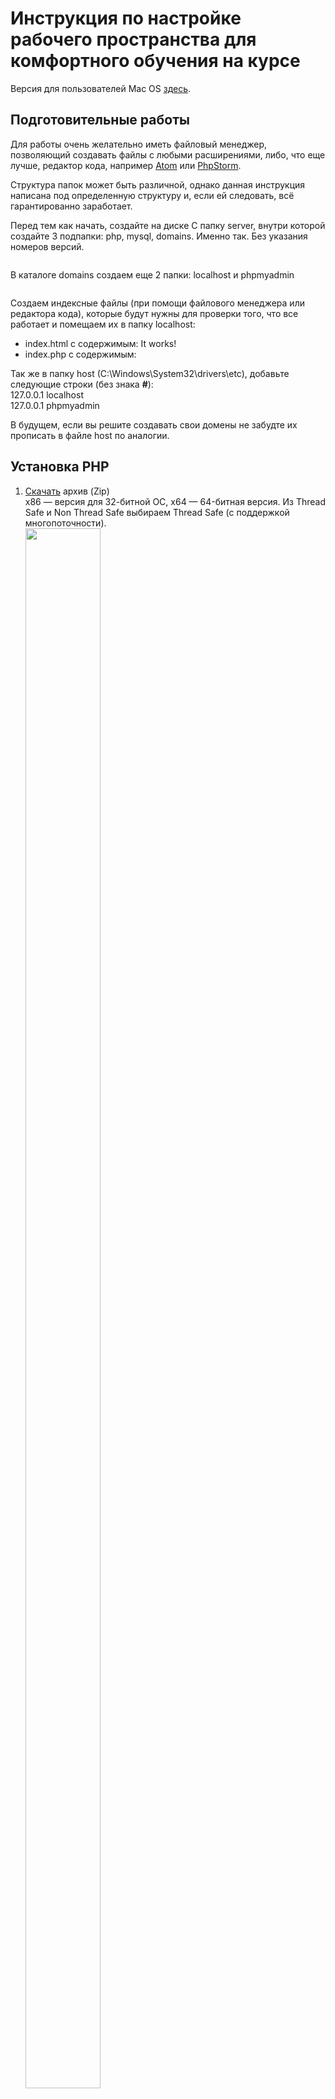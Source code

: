 <h1> Инструкция по настройке рабочего пространства для комфортного обучения на курсе </h1>

Версия для пользователей Mac OS [здесь](./server/mac_os.md).

<h2>Подготовительные работы</h2>

<p>Для работы очень желательно иметь файловый менеджер, позволяющий создавать файлы с любыми расширениями, либо, что еще лучше, редактор кода, например <a href="https://atom.io/">Atom</a> или <a href="https://www.jetbrains.com/phpstorm/">PhpStorm</a>.</p>

<p>Структура папок может быть различной, однако данная инструкция написана под определенную структуру и, если ей следовать, всё гарантированно заработает.</p>
<p>Перед тем как начать, создайте на диске C папку server, внутри которой создайте 3 подпапки:  php, mysql, domains. Именно так. Без указания номеров версий.</p>
<p><img src="img/structura.png" alt=""></p>

<p>В каталоге domains создаем еще 2 папки: localhost и phpmyadmin</p>
<p><img src="img/structura_local.png" alt=""></p>
<p>Создаем индексные файлы (при помощи файлового менеджера или редактора кода), которые будут нужны для проверки того, что все работает и помещаем их в папку localhost:</p>
<ul>
    <li>index.html с содержимым: It works!</li>
    <img src="img/it_works.png" alt="">
    <li>index.php с содержимым:
        <?php phpinfo(); ?>
    </li>
    <img src="img/php_info.png" alt="">
</ul>
<p>Так же в папку host (C:\Windows\System32\drivers\etc), добавьте следующие строки (без знака <b>#</b>): <br>127.0.0.1 localhost <br>
127.0.0.1 phpmyadmin</p>
<p>В будущем, если вы решите создавать свои домены не забудте их прописать в файле host по аналогии.</p>

<h2> Установка PHP </h2>

<ol>
    <li>
        <p><a href="https://windows.php.net/download#php-7.2">Скачать</a> архив (Zip) <br> x86 — версия для 32-битной ОС, x64 — 64-битная версия. Из Thread Safe и Non Thread Safe выбираем Thread Safe (c поддержкой многопоточности). <br>
            <img src="img/inst_php.png" alt="" width="50%" height="80%"></p>
    </li>
    <li>Чтобы установить PHP, просто распакуй скачанный архив в папку php, C:\server\php <br><br>Как должно выглядеть: <br> <img src="img/php_on_C.png" alt="" width="50%" height="70%"></li>
</ol>

<h2>Настройка PHP</h2>

<p>Перейдем в c:/server/php и найдем файл php.ini (возможно у вас  их будет 2 и они будут с префиксами, тогда просто переимнуйте php.ini-development в php.ini)</p>
<p>Открывем его и нажимаем Ctrl+F, в строке поиска прописываем extension_dir</p>
<p><img src="img/con_php.png" width="50%" height="80%" alt=""></p>
<p>В строке  ;extension_dir = "ext" убираем ";", чтобы получилось как на скриншоте выше.(732 строка)</p>
<p>Далее в строке поиска прописываем "extension=mysqli" и так же убираем ";", чтобы получилось как на скриншоте снизу</p>
<p><img src="img/con_php2.png" width="50%" height="80%" alt=""></p>
<p>Сохраняем изменения и закрываем файл.</p>
<p>Так же нужно добавить папку с PHP в переменную окружения PATH. Для этого:</p>
<ul>
	<li>Открываем Панель управления->Система->Дополнительные параметры системы->Переменные среды</li>
	<p><img src="img/path_1.png" width="50%" height="60%" alt=""></p>
	<p><img src="img/path_2.png"  alt=""></p>
	<li>Выбираем переменную Path и нажимаем изменить</li>
	<p><img src="img/path_3.png"  alt=""></p>
	<li>Нажимаем создать и пишем путь к папке php</li>
	<p><img src="img/path_gif.gif"  alt=""></p>
</ul>

<h2>Запуск и остановка сервера.</h2>
<p>Для запуска наших скриптов будем использовать встроенный веб-сервер.</p>
<p>Откроем командную строку, для этого нажмите сочетание клавиш Windows + R и пропишите команду cmd</p>
<p>Чтобы запустить веб-сервер пропишем следующие команды:</p>
<ul>
	<li>
		<code>
			cd ../../../server/domains/localhost - переходим в папку с нашими скриптами
		</code>
	</li>
	<li>
		<code>
			php -S localhost:8000 - запускаем веб-сервер
		</code>
		<p>В консоли выведется: <br><img src="img/php_serv.png" alt=""></p>
	</li>
</ul>
<p>В браузере прописываем http://localhost:8000/index.php и если все сделали правильно, то вы увидите ваш скрипт, который  создали в самом начале<br><img src="img/php_serv_start.png" alt="" width="50%" height="80%"></p>
<p>Для остановки сервера нажмите сочетание клавиш Ctrl+C</p>


<h2> Установка MySQL </h2>
<ol>
    <li><p>Переходим на <a href="https://dev.mysql.com/downloads/mysql/">Официальный сайт MySQL</a> и скачиваем MySQLInstaller MSI </p></li>
    <img src="img/inst_mysql.png" alt="" width="50%" height="80%">
    <hr>
    <img src="img/inst_mysql2.png" width="50%" height="80%" alt="">
    <li>Запускаем установочный файл и выбираем пункт Custom</li>
    <img src="img/mysql_st1.png" alt="">
    <li>В следующем окне выбираем MySQL Server, а так же путь к папке mysql </li>
    <img src="img/mysql_st2.gif" width="50%" height="70%" alt="">
    <li>Далее игнорируем конфликт путей и проcто нажимаем Next</li>
    <img src="img/inst_mysql_conflict.png" width="50%" height="80%" alt="">
    <li>И выполняем установку</li>
    <p><img src="img/mysql_st3.png" alt=""></p>
    <p>Далее следует конфигурация нашего MySQL</p>
    <p>Все разделы оставляем по умолчанию кроме <b>Authentication Method и Accounts and Roles</b></p>
    <p>В первом случае выбираем второй пункт</p>
    <p><img src="img/mysql_st4.png"  width="50%" height="80%" alt=""></p>
    <p>В разделе <b>Accounts and Roles</b> нужно ввести пароль который нужно запомнить! В последующем он нам понадобится для входа в phpmyadmin</p>
    <p><img src="img/mysql_pass.png" alt=""></p>
    <p>В конце конфигурирования должно быть так:</p>
    <p><img src="img/mysql_finish.png"  alt="finish"></p>
</ol>
<p>На этом с установкой все.</p>

<h2>Установка Phpmyadmin</h2>
<p>Переходим на <a href="https://php-myadmin.ru/download/">сайт</a> и скачиваем архив.</p>
<p><img src="img/inst_pma.png"  width="50%" height="80%" alt=""></p>
<p>Файлы из архива распакуем в папку phpmyadmin (c:/server/domains/phpmyadmin)</p>
<p><img src="img/inst_pma2.png"  width="50%" height="80%" alt=""></p>
<p>Логин для входа - root <br>Пароль - тот который указали при установке MySQL</p>



<p>Чтобы запустить Phpmyadmin нужо:</p>
<ul>
	<li>
		Перейти в папку где у нас лежит pma
		<p><code>cd../phpmyadmin</code></p>
	</li>
	<li>
		<p>Запустить веб-сервр и ввести адрес в браузер, как это описано выше.</p>
	</li>
</ul>
